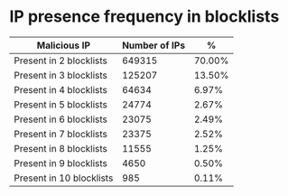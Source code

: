 # IP presence frequency in blocklists
| Malicious IP | Number of IPs | % |
|----|----|----|
| Present in 2 blocklists | 649315 | 70.00% |
| Present in 3 blocklists | 125207 | 13.50% |
| Present in 4 blocklists | 64634 | 6.97% |
| Present in 5 blocklists | 24774 | 2.67% |
| Present in 6 blocklists | 23075 | 2.49% |
| Present in 7 blocklists | 23375 | 2.52% |
| Present in 8 blocklists | 11555 | 1.25% |
| Present in 9 blocklists | 4650 | 0.50% |
| Present in 10 blocklists | 985 | 0.11% |
